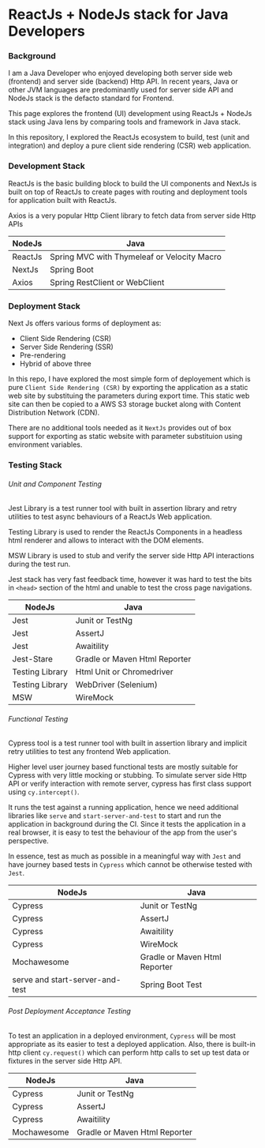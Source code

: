 # ReactJs + NodeJs stack for Java Developers

### Background

I am a Java Developer who enjoyed developing both server side web (frontend) and server side (backend) Http API. In recent years, Java or other JVM languages are predominantly used for server side API and NodeJs stack is the defacto standard for Frontend.

This page explores the frontend (UI) development using ReactJs + NodeJs stack using Java lens by comparing tools and framework in Java stack.

In this repository, I explored the ReactJs ecosystem to build, test (unit and integration) and deploy a pure client side rendering (CSR) web application.

### Development Stack

ReactJs is the basic building block to build the UI components and NextJs is built on top of ReactJs to create pages with routing and deployment tools for application built with ReactJs.

Axios is a very popular Http Client library to fetch data from server side Http APIs

|NodeJs|Java|
|----|---|
|ReactJs|Spring MVC with Thymeleaf or Velocity Macro|
|NextJs|Spring Boot|
|Axios|Spring RestClient or WebClient|

### Deployment Stack

Next Js offers various forms of deployment as:

* Client Side Rendering (CSR)
* Server Side Rendering (SSR)
* Pre-rendering
* Hybrid of above three

In this repo, I have explored the most simple form of deployement which is pure `Client Side Rendering (CSR)` by exporting the application as a static web site by substituing the parameters during export time. This static web site can then be copied to a AWS S3 storage bucket along with Content Distribution Network (CDN).

There are no additional tools needed as it `NextJs` provides out of box support for exporting as static website with parameter substituion using environment variables.

### Testing Stack

###### Unit and Component Testing

Jest Library is a test runner tool with built in assertion library and retry utilities to test async behaviours of a ReactJs Web application.

Testing Library is used to render the ReactJs Components in a headless html renderer and allows to interact with the DOM elements.

MSW Library is used to stub and verify the server side Http API interactions during the test run.

Jest stack has very fast feedback time, however it was hard to test the bits in `<head>` section of the html and unable to test the cross page navigations.

|NodeJs|Java|
|----|---|
|Jest|Junit or TestNg|
|Jest|AssertJ|
|Jest|Awaitility|
|Jest-Stare|Gradle or Maven Html Reporter|
|Testing Library|Html Unit or Chromedriver|
|Testing Library|WebDriver (Selenium)|
|MSW|WireMock|

###### Functional Testing

Cypress tool is a test runner tool with built in assertion library and implicit retry utilities to test any frontend Web application.

Higher level user journey based functional tests are mostly suitable for Cypress with very little mocking or stubbing. To simulate server side Http API or verify interaction with remote server, cypress has first class support using `cy.intercept()`.

It runs the test against a running application, hence we need additional libraries like `serve` and `start-server-and-test` to start and run the application in background during the CI. Since it tests the application in a real browser, it is easy to test the behaviour of the app from the user's perspective.

In essence, test as much as possible in a meaningful way with `Jest` and have journey based tests in `Cypress` which cannot be otherwise tested with `Jest`. 

|NodeJs|Java|
|----|---|
|Cypress|Junit or TestNg|
|Cypress|AssertJ|
|Cypress|Awaitility|
|Cypress|WireMock|
|Mochawesome|Gradle or Maven Html Reporter|
|serve and start-server-and-test|Spring Boot Test|

###### Post Deployment Acceptance Testing

To test an application in a deployed environment, `Cypress` will be most appropriate as its easier to test a deployed application. Also, there is built-in http client `cy.request()` which can perform http calls to set up test data or fixtures in the server side Http API.

|NodeJs|Java|
|----|---|
|Cypress|Junit or TestNg|
|Cypress|AssertJ|
|Cypress|Awaitility|
|Mochawesome|Gradle or Maven Html Reporter|